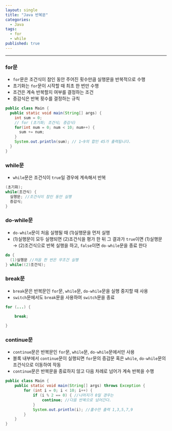 ```yaml
---
layout: single
title: "Java 반복문"
categories:
  - Java
tags:
  - for
  - while
published: true
---
```

----

### for문
- `for`문은 조건식이 참인 동안 주어진 횟수만큼 실행문을 반복적으로 수행
- 초기화는 `for`문이 시작할 때 최초 한 번만 수행
- 조건은 계속 반복할지 여부를 결정하는 조건
- 증감식은 반복 횟수를 결정하는 규칙

```Java
public class Main {
  public static void main(String[] args) {
    int sum = 0;
    // for (초기화; 조건식; 증감식)
    for(int num = 0; num < 10; num++) {	
      sum += num;
    }
    System.out.println(sum); // 1~9의 합인 45가 출력됩니다.
  }
}
```

### while문
- `while`문은 조건식이 `true`일 경우에 계속해서 반복

```Java
(초기화);
while(조건식) {
  실행문; //조건식이 참인 동안 실행
  증감식;
}
```

### do-while문
- `do-while`문이 처음 실행될 때 (1)실행문을 먼저 실행
- (1)실행문이 모두 실행되면 (2)조건식을 평가 한 뒤 그 결과가 `true`이면 (1)실행문 → (2)조건식으로 반복 실행을 하고, `false`이면 `do-while`문을 종료 한다

```Java
do {
  (1)실행문 //처음 한 번은 무조건 실행
} while((2)조건식);
```

### break문
- `break`문은 반복문인 `for`문, `while`문, `do-while`문을 실행 중지할 때 사용
- `switch`문에서도 `break`문을 사용하여 `switch`문을 종료

```Java
for (...) {

	break;
	
}
```

### continue문
- `continue`문은 반복문인 `for`문, `while`문, `do-while`문에서만 사용
- 블록 내부에서 `continue`문이 실행되면 `for`문의 증감문 혹은 `while`, `do-while`문의 조건식으로 이동하여 작동
- `continue`문은 반복문을 종료하지 않고 다음 차례로 넘어가 계속 반복을 수행

```Java
public class Main {
    public static void main(String[] args) throws Exception {
        for (int i = 0; i < 10; i++) {
            if (i % 2 == 0) { //나머지가 0일 경우는
                continue; //다음 반복으로 넘어간다.
            }
            System.out.println(i); //홀수만 출력 1,3,5,7,9
        }
    }
}
